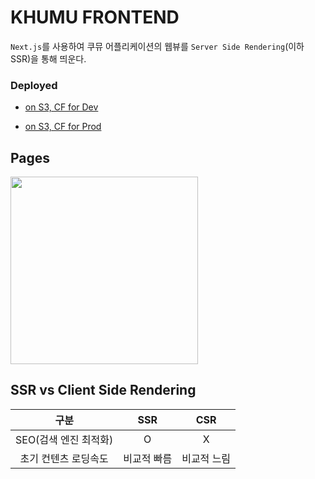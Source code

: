 # KHUMU FRONTEND

`Next.js`를 사용하여 쿠뮤 어플리케이션의 웹뷰를 `Server Side Rendering`(이하 SSR)을 통해 띄운다.

### Deployed

- [on S3, CF for Dev](https://app.dev.khumu.me/)

- [on S3, CF for Prod](https://app.khumu.me/)


## Pages

<img src="https://user-images.githubusercontent.com/49581472/119507201-97de8f00-bda9-11eb-8ea2-12381aaa99c6.gif" width="300px">

## SSR vs Client Side Rendering

|         구분          |     SSR     |     CSR     |
| :-------------------: | :---------: | :---------: |
| SEO(검색 엔진 최적화) |      O      |      X      |
| 초기 컨텐츠 로딩속도  | 비교적 빠름 | 비교적 느림 |
